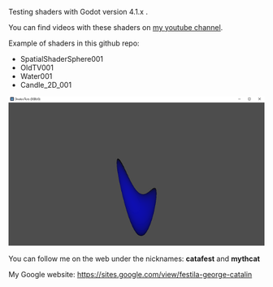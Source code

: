 Testing shaders with Godot version 4.1.x .

You can find videos with these shaders on [my youtube channel](https://www.youtube.com/@catafest).

Example of shaders in this github repo:
 - SpatialShaderSphere001
 - OldTV001
 - Water001
 - Candle_2D_001

![SpatialShaderSphere001](SpatialShaderSphere001.png)

You can follow me on the web under the nicknames: **catafest** and **mythcat**

My Google website: https://sites.google.com/view/festila-george-catalin
